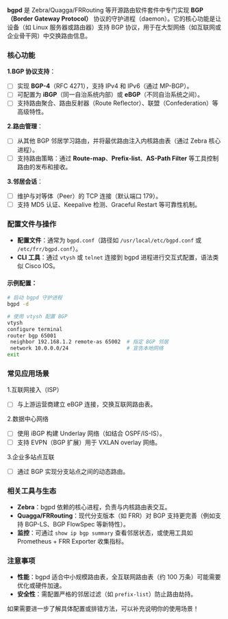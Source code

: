 

**bgpd** 是 Zebra/Quagga/FRRouting 等开源路由软件套件中专门实现 **BGP（Border Gateway Protocol）** 协议的守护进程（daemon）。它的核心功能是让设备（如 Linux 服务器或路由器）支持 BGP 协议，用于在大型网络（如互联网或企业骨干网）中交换路由信息。

### 核心功能

**1.BGP 协议支持**：

- [ ] 实现 **BGP-4**（RFC 4271），支持 IPv4 和 IPv6（通过 MP-BGP）。
- [ ] 可配置为 **iBGP**（同一自治系统内部）或 **eBGP**（不同自治系统之间）。
- [ ] 支持路由聚合、路由反射器（Route Reflector）、联盟（Confederation）等高级特性。

**2.路由管理**：

- [ ] 从其他 BGP 邻居学习路由，并将最优路由注入内核路由表（通过 Zebra 核心进程）。
- [ ] 支持路由策略：通过 **Route-map**、**Prefix-list**、**AS-Path Filter** 等工具控制路由的发布和接收。

**3.邻居会话**：

- [ ] 维护与对等体（Peer）的 TCP 连接（默认端口 179）。
- [ ] 支持 MD5 认证、Keepalive 检测、Graceful Restart 等可靠性机制。

### 配置文件与操作

- **配置文件**：通常为 `bgpd.conf`（路径如 `/usr/local/etc/bgpd.conf` 或 `/etc/frr/bgpd.conf`）。
- **CLI 工具**：通过 `vtysh` 或 `telnet` 连接到 bgpd 进程进行交互式配置，语法类似 Cisco IOS。

#### 示例配置：

```bash
# 启动 bgpd 守护进程
bgpd -d

# 使用 vtysh 配置 BGP
vtysh
configure terminal
router bgp 65001
 neighbor 192.168.1.2 remote-as 65002  # 指定 BGP 邻居
 network 10.0.0.0/24                   # 宣告本地网络
exit
```

### 常见应用场景

1.互联网接入（ISP）

- [ ] 与上游运营商建立 eBGP 连接，交换互联网路由表。

2.数据中心网络

- [ ] 使用 iBGP 构建 Underlay 网络（如结合 OSPF/IS-IS）。
- [ ] 支持 EVPN（BGP 扩展）用于 VXLAN overlay 网络。

3.企业多站点互联

- [ ] 通过 BGP 实现分支站点之间的动态路由。

### 相关工具与生态

- **Zebra**：bgpd 依赖的核心进程，负责与内核路由表交互。
- **Quagga/FRRouting**：现代分支版本（如 FRR）对 BGP 支持更完善（例如支持 BGP-LS、BGP FlowSpec 等新特性）。
- **监控**：可通过 `show ip bgp summary` 查看邻居状态，或使用工具如 Prometheus + FRR Exporter 收集指标。

### 注意事项

- **性能**：bgpd 适合中小规模路由表，全互联网路由表（约 100 万条）可能需要优化或硬件加速。
- **安全性**：需配置严格的邻居过滤（如 `prefix-list`）防止路由劫持。

如果需要进一步了解具体配置或排错方法，可以补充说明你的使用场景！